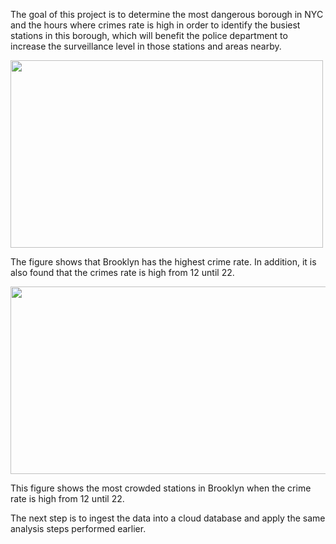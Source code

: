 The goal of this project is to determine the most dangerous borough in NYC and the hours where crimes rate is high in order to identify the busiest stations in this borough, which will benefit the police department to increase the surveillance level in those stations and areas nearby. 

<img src="https://github.com/ReefSA/EDA_Project/blob/main/photo.png" width="500" height="300">



The figure shows that Brooklyn has the highest crime rate. In addition, it is also found that the crimes rate is high from 12 until 22. 


<img src="https://github.com/ReefSA/EDA_Project/blob/main/photo1.png" width="800" height="300">

This figure shows the most crowded stations in Brooklyn when the crime rate is high from 12 until 22. 

The next step is to ingest the data into a cloud database and apply the same analysis steps performed earlier.
